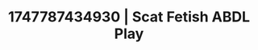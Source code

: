 ---
categories:
- Sensual selfie
- Sapphic desires
- Body worship
- Hentai
- Erotic dreamscape
image: /assets/images/1747787434930.jpg
layout: post
seo:
  description: Featured content with sensual ABDL Play, Scat Fetish. HD images available.
  keywords: ABDL Play, Scat Fetish
  og_image: /assets/images/1747787434930.jpg
  schema_type: VisualArtwork
tags:
- ABDL Play
- '#1747787434930'
- Scat Fetish
title: 1747787434930 | Scat Fetish ABDL Play
---